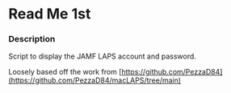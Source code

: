 # Read Me 1st

### Description

Script to display the JAMF LAPS account and password.

Loosely based off the work from [https://github.com/PezzaD84](https://github.com/PezzaD84/macLAPS/tree/main)